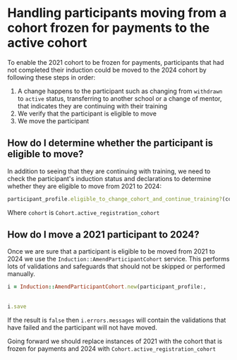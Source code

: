 # Handling participants moving from a cohort frozen for payments to the active cohort

To enable the 2021 cohort to be frozen for payments, participants that had not completed their induction could be moved to the 2024 cohort by following these steps in order:

1. A change happens to the participant such as changing from `withdrawn` to `active` status, transferring to another school or a change of mentor, that indicates they are continuing with their training
2. We verify that the participant is eligible to move
3. We move the participant

## How do I determine whether the participant is eligible to move?

In addition to seeing that they are continuing with training, we need to check the participant's induction status and declarations to determine whether they are eligible to move from 2021 to 2024:

```ruby
participant_profile.eligible_to_change_cohort_and_continue_training?(cohort:)
```

Where `cohort` is `Cohort.active_registration_cohort`

## How do I move a 2021 participant to 2024?

Once we are sure that a participant is eligible to be moved from 2021 to 2024 we use the `Induction::AmendParticipantCohort` service.  This performs lots of validations and safeguards that should not be skipped or performed manually.

```ruby
i = Induction::AmendParticipantCohort.new(participant_profile:,
  																				source_cohort_start_year: 2021,
  																				target_cohort_start_year: 2024)
i.save
```

If the result is `false` then `i.errors.messages` will contain the validations that have failed and the participant will not have moved.

Going forward we should replace instances of 2021 with the cohort that is frozen for payments and 2024 with `Cohort.active_registration_cohort`